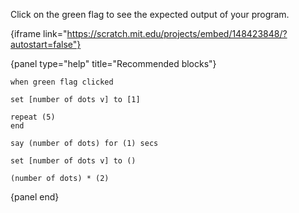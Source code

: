 Click on the green flag to see the expected output of your program.

{iframe link="https://scratch.mit.edu/projects/embed/148423848/?autostart=false"}

{panel type="help" title="Recommended blocks"}

```scratch:split:random
when green flag clicked

set [number of dots v] to [1]

repeat (5)
end

say (number of dots) for (1) secs

set [number of dots v] to ()

(number of dots) * (2)
```

{panel end}
